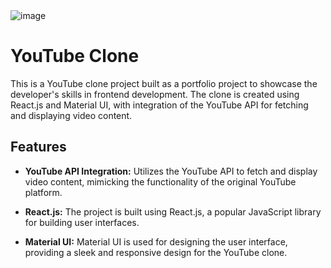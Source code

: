 <img src="https://i.ibb.co/BCcQF3d/image.png" alt="image" border="0" >

# YouTube Clone

This is a YouTube clone project built as a portfolio project to showcase the developer's skills in frontend development. The clone is created using React.js and Material UI, with integration of the YouTube API for fetching and displaying video content.

## Features

- **YouTube API Integration:** Utilizes the YouTube API to fetch and display video content, mimicking the functionality of the original YouTube platform.
  
- **React.js:** The project is built using React.js, a popular JavaScript library for building user interfaces.
  
- **Material UI:** Material UI is used for designing the user interface, providing a sleek and responsive design for the YouTube clone.
  




